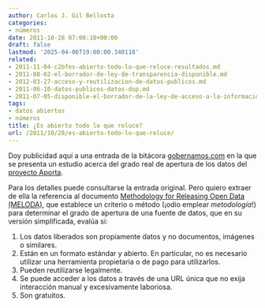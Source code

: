 ```yaml
---
author: Carlos J. Gil Bellosta
categories:
- números
date: 2011-10-28 07:08:10+00:00
draft: false
lastmod: '2025-04-06T19:00:00.340118'
related:
- 2011-11-04-c2bfes-abierto-todo-lo-que-reluce-resultados.md
- 2011-08-02-el-borrador-de-ley-de-transparencia-disponible.md
- 2012-03-27-acceso-y-reutilizacion-de-datos-publicos.md
- 2011-06-10-datos-publicos-datos-dup.md
- 2011-07-05-disponible-el-borrador-de-la-ley-de-acceso-a-la-informacion.md
tags:
- datos abiertos
- números
title: ¿Es abierto todo lo que reluce?
url: /2011/10/28/es-abierto-todo-lo-que-reluce/
---
```


Doy publicidad aquí a una entrada de la bitácora [gobernamos.com](http://amedioentender.blogspot.com/2011/10/no-es-abierto-todo-lo-que-reluce.html) en la que se presenta un estudio acerca del grado real de apertura de los datos del [proyecto Aporta](http://www.aporta.es).

Para los detalles puede consultarse la entrada original. Pero quiero extraer de ella la referencia al documento [Methodology for Releasing Open Data (MELODA)](http://www.meloda.org/meloda.pdf), que establece un criterio o método (¡odio emplear _metodología_!) para determinar el grado de apertura de una fuente de datos, que en su versión simplificada, evalúa si:



1. Los datos liberados son propiamente datos y no documentos, imágenes o similares.
2. Están en un formato estándar y abierto. En particular, no es necesario utilizar una herramienta propietaria o de pago para utilizarlos.
3. Pueden reutilizarse legalmente.
4. Se puede acceder a los datos a través de una URL única que no exija interacción manual y excesivamente laboriosa.
5. Son gratuitos.